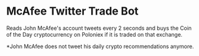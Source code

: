# McAfee Twitter Trade Bot

Reads John McAfee's account tweets every 2 seconds and buys the Coin of the Day cryptocurrency on Poloniex if it is traded on that exchange.

*John McAfee does not tweet his daily crypto recommendations anymore.
